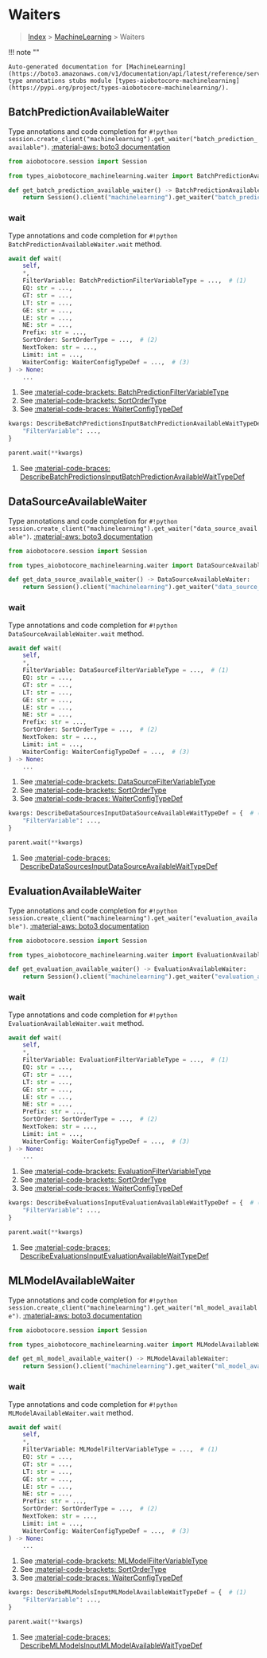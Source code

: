 # Waiters

> [Index](../README.md) > [MachineLearning](./README.md) > Waiters

!!! note ""

    Auto-generated documentation for [MachineLearning](https://boto3.amazonaws.com/v1/documentation/api/latest/reference/services/machinelearning.html#MachineLearning)
    type annotations stubs module [types-aiobotocore-machinelearning](https://pypi.org/project/types-aiobotocore-machinelearning/).

## BatchPredictionAvailableWaiter

Type annotations and code completion for `#!python session.create_client("machinelearning").get_waiter("batch_prediction_available")`.
[:material-aws: boto3 documentation](https://boto3.amazonaws.com/v1/documentation/api/latest/reference/services/machinelearning.html#MachineLearning.Waiter.BatchPredictionAvailable)

```python title="Usage example"
from aiobotocore.session import Session

from types_aiobotocore_machinelearning.waiter import BatchPredictionAvailableWaiter

def get_batch_prediction_available_waiter() -> BatchPredictionAvailableWaiter:
    return Session().client("machinelearning").get_waiter("batch_prediction_available")
```


### wait

Type annotations and code completion for `#!python BatchPredictionAvailableWaiter.wait` method.

```python title="Method definition"
await def wait(
    self,
    *,
    FilterVariable: BatchPredictionFilterVariableType = ...,  # (1)
    EQ: str = ...,
    GT: str = ...,
    LT: str = ...,
    GE: str = ...,
    LE: str = ...,
    NE: str = ...,
    Prefix: str = ...,
    SortOrder: SortOrderType = ...,  # (2)
    NextToken: str = ...,
    Limit: int = ...,
    WaiterConfig: WaiterConfigTypeDef = ...,  # (3)
) -> None:
    ...
```

1. See [:material-code-brackets: BatchPredictionFilterVariableType](./literals.md#batchpredictionfiltervariabletype) 
2. See [:material-code-brackets: SortOrderType](./literals.md#sortordertype) 
3. See [:material-code-braces: WaiterConfigTypeDef](./type_defs.md#waiterconfigtypedef) 


```python title="Usage example with kwargs"
kwargs: DescribeBatchPredictionsInputBatchPredictionAvailableWaitTypeDef = {  # (1)
    "FilterVariable": ...,
}

parent.wait(**kwargs)
```

1. See [:material-code-braces: DescribeBatchPredictionsInputBatchPredictionAvailableWaitTypeDef](./type_defs.md#describebatchpredictionsinputbatchpredictionavailablewaittypedef) 
## DataSourceAvailableWaiter

Type annotations and code completion for `#!python session.create_client("machinelearning").get_waiter("data_source_available")`.
[:material-aws: boto3 documentation](https://boto3.amazonaws.com/v1/documentation/api/latest/reference/services/machinelearning.html#MachineLearning.Waiter.DataSourceAvailable)

```python title="Usage example"
from aiobotocore.session import Session

from types_aiobotocore_machinelearning.waiter import DataSourceAvailableWaiter

def get_data_source_available_waiter() -> DataSourceAvailableWaiter:
    return Session().client("machinelearning").get_waiter("data_source_available")
```


### wait

Type annotations and code completion for `#!python DataSourceAvailableWaiter.wait` method.

```python title="Method definition"
await def wait(
    self,
    *,
    FilterVariable: DataSourceFilterVariableType = ...,  # (1)
    EQ: str = ...,
    GT: str = ...,
    LT: str = ...,
    GE: str = ...,
    LE: str = ...,
    NE: str = ...,
    Prefix: str = ...,
    SortOrder: SortOrderType = ...,  # (2)
    NextToken: str = ...,
    Limit: int = ...,
    WaiterConfig: WaiterConfigTypeDef = ...,  # (3)
) -> None:
    ...
```

1. See [:material-code-brackets: DataSourceFilterVariableType](./literals.md#datasourcefiltervariabletype) 
2. See [:material-code-brackets: SortOrderType](./literals.md#sortordertype) 
3. See [:material-code-braces: WaiterConfigTypeDef](./type_defs.md#waiterconfigtypedef) 


```python title="Usage example with kwargs"
kwargs: DescribeDataSourcesInputDataSourceAvailableWaitTypeDef = {  # (1)
    "FilterVariable": ...,
}

parent.wait(**kwargs)
```

1. See [:material-code-braces: DescribeDataSourcesInputDataSourceAvailableWaitTypeDef](./type_defs.md#describedatasourcesinputdatasourceavailablewaittypedef) 
## EvaluationAvailableWaiter

Type annotations and code completion for `#!python session.create_client("machinelearning").get_waiter("evaluation_available")`.
[:material-aws: boto3 documentation](https://boto3.amazonaws.com/v1/documentation/api/latest/reference/services/machinelearning.html#MachineLearning.Waiter.EvaluationAvailable)

```python title="Usage example"
from aiobotocore.session import Session

from types_aiobotocore_machinelearning.waiter import EvaluationAvailableWaiter

def get_evaluation_available_waiter() -> EvaluationAvailableWaiter:
    return Session().client("machinelearning").get_waiter("evaluation_available")
```


### wait

Type annotations and code completion for `#!python EvaluationAvailableWaiter.wait` method.

```python title="Method definition"
await def wait(
    self,
    *,
    FilterVariable: EvaluationFilterVariableType = ...,  # (1)
    EQ: str = ...,
    GT: str = ...,
    LT: str = ...,
    GE: str = ...,
    LE: str = ...,
    NE: str = ...,
    Prefix: str = ...,
    SortOrder: SortOrderType = ...,  # (2)
    NextToken: str = ...,
    Limit: int = ...,
    WaiterConfig: WaiterConfigTypeDef = ...,  # (3)
) -> None:
    ...
```

1. See [:material-code-brackets: EvaluationFilterVariableType](./literals.md#evaluationfiltervariabletype) 
2. See [:material-code-brackets: SortOrderType](./literals.md#sortordertype) 
3. See [:material-code-braces: WaiterConfigTypeDef](./type_defs.md#waiterconfigtypedef) 


```python title="Usage example with kwargs"
kwargs: DescribeEvaluationsInputEvaluationAvailableWaitTypeDef = {  # (1)
    "FilterVariable": ...,
}

parent.wait(**kwargs)
```

1. See [:material-code-braces: DescribeEvaluationsInputEvaluationAvailableWaitTypeDef](./type_defs.md#describeevaluationsinputevaluationavailablewaittypedef) 
## MLModelAvailableWaiter

Type annotations and code completion for `#!python session.create_client("machinelearning").get_waiter("ml_model_available")`.
[:material-aws: boto3 documentation](https://boto3.amazonaws.com/v1/documentation/api/latest/reference/services/machinelearning.html#MachineLearning.Waiter.MLModelAvailable)

```python title="Usage example"
from aiobotocore.session import Session

from types_aiobotocore_machinelearning.waiter import MLModelAvailableWaiter

def get_ml_model_available_waiter() -> MLModelAvailableWaiter:
    return Session().client("machinelearning").get_waiter("ml_model_available")
```


### wait

Type annotations and code completion for `#!python MLModelAvailableWaiter.wait` method.

```python title="Method definition"
await def wait(
    self,
    *,
    FilterVariable: MLModelFilterVariableType = ...,  # (1)
    EQ: str = ...,
    GT: str = ...,
    LT: str = ...,
    GE: str = ...,
    LE: str = ...,
    NE: str = ...,
    Prefix: str = ...,
    SortOrder: SortOrderType = ...,  # (2)
    NextToken: str = ...,
    Limit: int = ...,
    WaiterConfig: WaiterConfigTypeDef = ...,  # (3)
) -> None:
    ...
```

1. See [:material-code-brackets: MLModelFilterVariableType](./literals.md#mlmodelfiltervariabletype) 
2. See [:material-code-brackets: SortOrderType](./literals.md#sortordertype) 
3. See [:material-code-braces: WaiterConfigTypeDef](./type_defs.md#waiterconfigtypedef) 


```python title="Usage example with kwargs"
kwargs: DescribeMLModelsInputMLModelAvailableWaitTypeDef = {  # (1)
    "FilterVariable": ...,
}

parent.wait(**kwargs)
```

1. See [:material-code-braces: DescribeMLModelsInputMLModelAvailableWaitTypeDef](./type_defs.md#describemlmodelsinputmlmodelavailablewaittypedef) 
